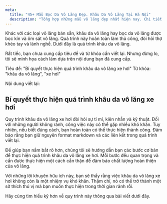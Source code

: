 ```yaml
---
meta:
  title: "45+ Mẫu Bọc Da Vô Lăng Đẹp. Khâu Da Vô Lăng Tại Hà Nội"
  description: "Tổng hợp những mẫu vô lăng đẹp nhất hiện nay. Chi tiết quá trình bọc da vô lăng tại hà nội. Những lưu ý, kinh nghiệm hay cần biết khi bọc da vô lăng ô tô"
---
```


Khác với các loại vô lăng bán sẵn, khâu da vô lăng hay bọc da vô lăng được bọc kín và ôm sát vô lăng. Quá trình này hoàn toàn làm thủ công, đòi hỏi thợ khéo tay và lành nghề. Dưới đây là quá trình khâu da vô lăng.

Rất tiếc, bạn chưa cung cấp tiêu đề và từ khóa cần viết lại. Nhưng đừng lo, tôi sẽ minh họa cách làm dựa trên nội dung bạn đã cung cấp.

Tiêu đề: "Bí quyết thực hiện quá trình khâu da vô lăng xe hơi"
Từ khóa: "khâu da vô lăng", "xe hơi"

Nội dung viết lại:

## Bí quyết thực hiện quá trình khâu da vô lăng xe hơi

Quy trình khâu da vô lăng xe hơi đòi hỏi sự tỉ mỉ, kiên nhẫn và kỹ thuật. Đối với những người không rành, công việc này có thể gặp nhiều khó khăn. Tuy nhiên, nếu biết đúng cách, bạn hoàn toàn có thể thực hiện thành công. Đảm bảo rằng bạn giữ nguyên format markdown và các liên kết trong quá trình viết lại.

Để giúp bạn nắm bắt rõ hơn, chúng tôi sẽ hướng dẫn bạn các bước cơ bản để thực hiện quá trình khâu da vô lăng xe hơi. Mỗi bước đều quan trọng và cần được thực hiện một cách cẩn thận để đảm bảo chất lượng hoàn thiện của vô lăng. 

Với những lời khuyên hữu ích này, bạn sẽ thấy rằng việc khâu da vô lăng xe hơi không còn là một nhiệm vụ khó khăn. Thậm chí, nó có thể trở thành một sở thích thú vị mà bạn muốn thực hiện trong thời gian rảnh rỗi. 

Hãy cùng tìm hiểu kỹ hơn về quy trình này thông qua bài viết dưới đây.